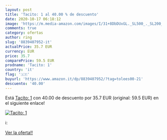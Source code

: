 ```yaml
---
layout: post
title: 'Tacito: 1 al 40.00 % de descuento'
date: 2020-10-17 06:18:12
image: 'https://m.media-amazon.com/images/I/31+8DbDUxGL._SL500_._SL200_.jpg'
comments: true
category: ofertas
author: ring
slug: '8839407952-it'
actualPrice: 35.7 EUR
currency: EUR
price: 35.7
comparePrice: 59.5 EUR
prodname: 'Tacito: 1'
country: 'it'
flag: '🇮🇹'
buyurl: 'https://www.amazon.it/dp/8839407952/?tag=tolees00-21'
descuento: '40.00'
---
```


Está [Tacito: 1](https://www.amazon.it/dp/8839407952/?tag=tolees00-21) con 40.00 de descuento por 35.7 EUR (original: 59.5 EUR) en el siguiente enlace!

[![Tacito: 1](https://m.media-amazon.com/images/I/31+8DbDUxGL._SL500_._SL200_.jpg)](https://www.amazon.it/dp/8839407952/?tag=tolees00-21)

ℹ️:


[Ver la oferta!!](https://www.amazon.it/dp/8839407952/?tag=tolees00-21)
